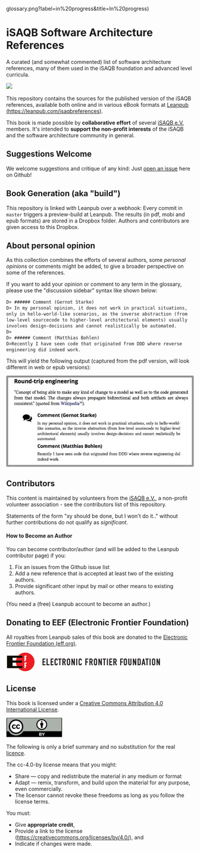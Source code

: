 glossary.png?label=in%20progress&title=In%20progress)

# iSAQB Software Architecture References

A curated (and somewhat commented) list of software architecture references,
many of them used in the iSAQB foundation and advanced level curricula.

![](./images/glossary-cover-small.jpg)

This repository contains the sources for the published version of
the iSAQB references, available both online and in various eBook formats
at [Leanpub (https://leanpub.com/isaqbreferences)](https://leanpub.com/isaqbreferences).

This book is made possible by **collaborative effort** of several
[iSAQB e.V.](http://isaqb.org) members.
It's intended to **support the non-profit interests** of
the iSAQB and the software architecture community in general.


## Suggestions Welcome

We welcome suggestions and critique of any kind: Just
[open an issue](https://github.com/isaqb-org/glossary/issues)
here on Github!

## Book Generation (aka "build")

This repository is linked with Leanpub over a webhook: Every commit in `master` triggers
a preview-build at Leanpub. The results (in pdf, mobi and epub formats) are stored in
a Dropbox folder. Authors and contributors are given access to this Dropbox.


## About personal opinion

As this collection combines the efforts of several authors, some _personal opinions_ or
comments might be added, to give a broader perspective on some of the references.

If you want to add your opinion or comment to any term in the glossary, please
use the "discussion sidebar" syntax like shown below:

```
D> ###### Comment (Gernot Starke)
D> In my personal opinion, it does not work in practical situations, only in hello-world-like scenarios, as the inverse abstraction (from low-level sourcecode to higher-level architectural elements) usually involves design-decisions and cannot realistically be automated.
D>
D> ###### Comment (Matthias Bohlen)
D>Recently I have seen code that originated from DDD where reverse engineering did indeed work.
```

This will yield the following output (captured from the pdf version, will look different in web or epub versions):

![](./images/comment-sample.jpg)


## Contributors


This content is maintained by volunteers from the [iSAQB e.V.](http://isaqb.org),
a non-profit volunteer association - see the contributors list of this repository.



Statements of the form "xy should be done, but I won't do it.." without further
contributions do not qualify as _significant_.  

#### How to Become an Author

You can become contributor/author (and will be added to the Leanpub contributor page) if
you: 

1. Fix an issues from the Github issue list
2. Add a new reference that is accepted at least two of the existing authors.
3. Provide significant other input by mail or other means to existing authors.

(You need a (free) Leanpub account to become an author.)

## Donating to EEF (Electronic Frontier Foundation)

All royalties from Leanpub sales of this book are donated to
the [Electronic Frontier Foundation (eff.org)](http://eff.org).

![](./images/eff-logo-name-72.jpg)



## License

This book is licensed under a
[Creative Commons Attribution 4.0 International License](https://creativecommons.org/licenses/by/4.0/).


![](./images/cc-by.png)

The following is only a brief summary and no substitution for the real
[licence](https://creativecommons.org/licenses/by/4.0/).


The cc-4.0-by license means that you might:

* Share — copy and redistribute the material in any medium or format
* Adapt — remix, transform, and build upon the material for any purpose, even commercially.
* The licensor cannot revoke these freedoms as long as you follow the license terms.

You must:

* Give **appropriate credit**,
* Provide a link to the license (https://creativecommons.org/licenses/by/4.0/), and
* Indicate if changes were made.
